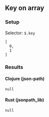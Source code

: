 ## Key on array

### Setup
Selector: `$.key`

    [
      0,
      1
    ]

### Results
#### Clojure (json-path)

    null

#### Rust (jsonpath_lib)

    null

